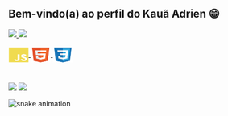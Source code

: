 ## Bem-vindo(a) ao perfil do Kauã Adrien 😁

 <div>
   <a href="https://github.com/KauaAdrien">
   <img height="180em" src="https://github-readme-stats.vercel.app/api?username=KauaAdrien&show_icons=true&theme=tokyonight&include_all_commits=true&count_public=true"/>
   <img height="180em" src="https://github-readme-stats.vercel.app/api/top-langs/?username=KauaAdrien&layout=compact&langs_count=6&theme=tokyonight"/>

</div>
<div style="display: inline_block"><br>
  <img align="center" alt="Js" height="30" width="40" src="https://raw.githubusercontent.com/devicons/devicon/master/icons/javascript/javascript-plain.svg">
  <img align="center" alt="HTML" height="30" width="40" src="https://raw.githubusercontent.com/devicons/devicon/master/icons/html5/html5-original.svg">
  <img align="center" alt="CSS" height="30" width="40" src="https://raw.githubusercontent.com/devicons/devicon/master/icons/css3/css3-original.svg">
</div>
 
 <br>

### 
 
<div> 
  <a href = "mailto:kauamanaus5@gmail.com"><img src="https://img.shields.io/badge/-Gmail-%23333?style=for-the-badge&logo=gmail&logoColor=white" target="_blank"></a>
  <a href = "https://www.linkedin.com/in/kauã-adrien-61a297215" target="_blank"><img src="https://img.shields.io/badge/-LinkedIn-%230077B5?style-for-the-bagde&logo=linkedin&logoColor=white" target="_blank"></a>
 
![snake animation](https://github.com/<KauaAdrien>/<KauaAdrien>/blob/output/github-contribution-grid-snake2.svg)
 
</div>


